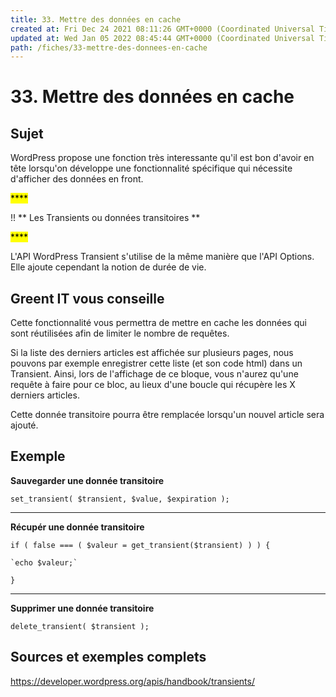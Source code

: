 ```yaml
---
title: 33. Mettre des données en cache
created at: Fri Dec 24 2021 08:11:26 GMT+0000 (Coordinated Universal Time)
updated at: Wed Jan 05 2022 08:45:44 GMT+0000 (Coordinated Universal Time)
path: /fiches/33-mettre-des-donnees-en-cache
---
```


# 33. Mettre des données en cache

## Sujet

WordPress propose une fonction très interessante qu'il est bon d'avoir en tête lorsqu'on développe une fonctionnalité spécifique qui nécessite d'afficher des données en front.

<mark>\*\*\*\*</mark>

!! ** Les Transients ou données transitoires **

<mark>\*\*\*\*</mark>

L'API WordPress Transient s'utilise de la même manière que l'API Options. Elle ajoute cependant la notion de durée de vie.

## Greent IT vous conseille

Cette fonctionnalité vous permettra de mettre en cache les données qui sont réutilisées afin de limiter le nombre de requêtes.

Si la liste des derniers articles est affichée sur plusieurs pages, nous pouvons par exemple enregistrer cette liste (et son code html) dans un Transient. Ainsi, lors de l'affichage de ce bloque, vous n'aurez qu'une requête à faire pour ce bloc, au lieux d'une boucle qui récupère les X derniers articles.

Cette donnée transitoire pourra être remplacée lorsqu'un nouvel article sera ajouté.

## Exemple

**Sauvegarder une donnée transitoire**

`set_transient( $transient, $value, $expiration );`

---

**Récupér une donnée transitoire**

`if ( false === ( $valeur = get_transient($transient) ) ) {`

    `echo $valeur;`

`}`

---

**Supprimer une donnée transitoire**

`delete_transient( $transient );`

## Sources et exemples complets

<https://developer.wordpress.org/apis/handbook/transients/>

